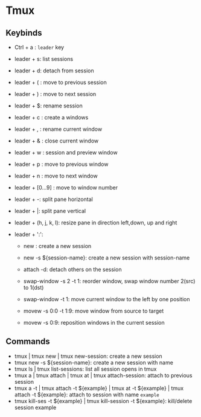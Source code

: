 # Tmux


## Keybinds

- Ctrl + a : `leader` key

- leader + s: list sessions
- leader + d: detach from session
- leader + ( :  move to previous session
- leader + ) : move to next session 
- leader + $: rename session

- leader + c : create a windows
- leader + , : rename current window
- leader + & : close current window
- leader + w : session and preview window
- leader + p : move to previous window
- leader + n : move to next window
- leader + [0...9] : move to window number

- leader + -:  split pane horizontal
- leader + |:  split pane vertical
- leader + (h, j, k, l): resize pane in direction left,down, up and right

- leader + ':': 
    - new : create a new session
    - new -s ${session-name}: create a new session with session-name
    - attach -d: detach others on the session

    - swap-window -s 2 -t 1: reorder window, swap window number 2(src) to 1(dst)
    - swap-window -t 1: move current window to the left by one position
    - movew -s 0:0 -t 1:9: move window from source to target
    - movew -s 0:9: reposition windows in the current session



## Commands

- tmux | tmux new | tmux new-session: create a new session 
- tmux new -s ${session-name}: create a new session with name 
- tmux ls | tmux list-sessions: list all session opens in tmux
- tmux a | tmux attach | tmux at |  tmux attach-session: attach to previous session
- tmux a -t | tmux attach -t ${example} | tmux at -t ${example} | tmux attach -t ${example}: attach to session with name `example` 
- tmux kill-ses -t ${example} | tmux kill-session -t ${example}: kill/delete session example
